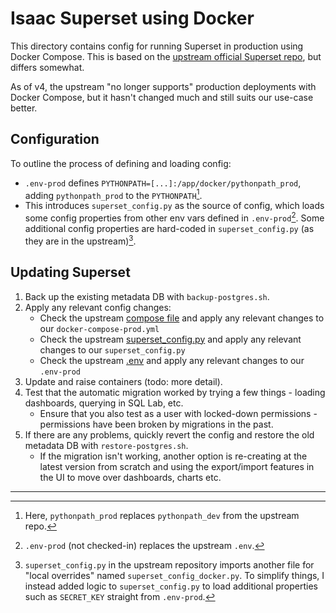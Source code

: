 # Isaac Superset using Docker
This directory contains config for running Superset in production using Docker Compose. This is based on the [upstream official Superset repo](https://github.com/apache/superset/tree/master/docker), but differs somewhat.

As of v4, the upstream "no longer supports" production deployments with Docker Compose, but it hasn't changed much and still suits our use-case better.

## Configuration
To outline the process of defining and loading config:

 * `.env-prod` defines `PYTHONPATH=[...]:/app/docker/pythonpath_prod`, adding `pythonpath_prod` to the `PYTHONPATH`[^1].
 * This introduces `superset_config.py` as the source of config, which loads some config properties from other env vars defined in `.env-prod`[^2]. Some additional config properties are hard-coded in `superset_config.py` (as they are in the upstream)[^3].

## Updating Superset
1. Back up the existing metadata DB with `backup-postgres.sh`.
2. Apply any relevant config changes:
    * Check the upstream [compose file](https://github.com/apache/superset/blob/master/docker-compose-image-tag.yml) and apply any relevant changes to our `docker-compose-prod.yml`
    * Check the upstream [superset_config.py](https://github.com/apache/superset/blob/master/docker/pythonpath_dev/superset_config.py) and apply any relevant changes to our `superset_config.py`
    * Check the upstream [.env](https://github.com/apache/superset/blob/master/docker/.env) and apply any relevant changes to our `.env-prod`
3. Update and raise containers (todo: more detail).
4. Test that the automatic migration worked by trying a few things - loading dashboards, querying in SQL Lab, etc.
    * Ensure that you also test as a user with locked-down permissions - permissions have been broken by migrations in the past. 
5. If there are any problems, quickly revert the config and restore the old metadata DB with `restore-postgres.sh`.
   * If the migration isn't working, another option is re-creating at the latest version from scratch and using the export/import features in the UI to move over dashboards, charts etc. 

---

[^1]: Here, `pythonpath_prod` replaces `pythonpath_dev` from the upstream repo. 
[^2]: `.env-prod` (not checked-in) replaces the upstream `.env`.
[^3]: `superset_config.py` in the upstream repository imports another file for "local overrides" named `superset_config_docker.py`. To simplify things, I instead added logic to `superset_config.py` to load additional properties such as `SECRET_KEY` straight from `.env-prod`.

